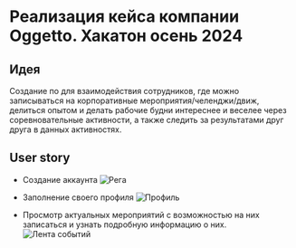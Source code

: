 # Реализация кейса компании Oggetto. Хакатон осень 2024
## Идея
Создание по для взаимодействия сотрудников, где можно записываться на корпоративные мероприятия/челенджи/движ, делиться опытом и делать рабочие
будни интереснее и веселее через соревновательные активности, а также следить за результатами друг друга в данных активностях.

## User story 
* Создание аккаунта
![Рега](https://drive.google.com/uc?export=view&id=16YGmeSyn2M0rTtjb2KzGbpOPH3WXJTK_)

* Заполнение своего профиля
![Профиль](https://drive.google.com/uc?export=view&id=1uj12FVkY8wmtRo2x6eN0nHH2gEWKnoMO)

* Просмотр актуальных мероприятий с возможностью на них записаться и узнать подробную информацию о них.
![Лента событий](https://drive.google.com/uc?export=view&id=1BogIYwQTp_ldhgcjKPWxQuW3Ex0ZTxxM)